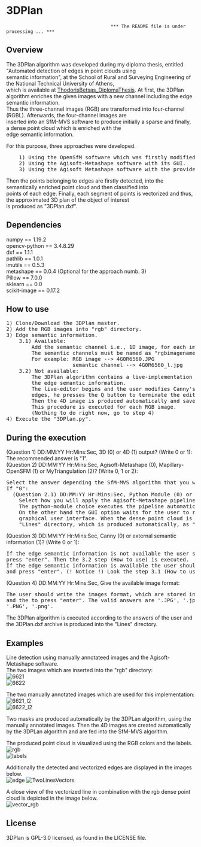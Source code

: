 # 3DPlan

                                           *** The README file is under processing ... ***
## Overview
<p>The 3DPlan algorithm was developed during my diploma thesis, entitled "Automated detection of edges in point clouds using<br>
semantic information", at the School of Rural and Surveying Engineering of the National Technical University of Athens,<br>
which is available at <a href="https://dspace.lib.ntua.gr/xmlui/handle/123456789/53090">ThodorisBetsas_DiplomaThesis</a>.
At first, the 3DPlan algorithm enriches the given images with a new channel including the edge semantic information.<br>
Thus the three-channel images (RGB) are transformed into four-channel (RGBL). Afterwards, the four-channel images are<br>
inserted into an SfM-MVS software to produce initially a sparse and finally, a dense point cloud which is enriched with the<br>
edge semantic information.</p>

<p>For this purpose, three approaches were developed.<br></p>
<pre>
    1) Using the OpenSfM software which was firstly modified to manipulate four-channel images.
    2) Using the Agisoft-Metashape software with its GUI.
    3) Using the Agisoft_Metashape software with the provided python module.</pre>
<p>Then the points belonging to edges are firstly detected, into the semantically enriched point cloud and then classified into<br>
points of each edge. Finally, each segment of points is vectorized and thus, the approximated 3D plan of the object of interest<br>
is produced as "3DPlan.dxf".</p>

## Dependencies
numpy == 1.19.2 <br>
opencv-python == 3.4.8.29 <br>
dxf == 1.1.1 <br>
pathlib == 1.0.1 <br>
imutils == 0.5.3 <br>
metashape == 0.0.4 (Optional for the approach numb. 3) <br>
Pillow == 7.0.0 <br>
sklearn == 0.0 <br>
scikit-image == 0.17.2 <br>

## How to use
<pre>1) Clone/Download the 3DPlan master.
2) Add the RGB images into "rgb" directory.
3) Edge semantic information.
    3.1) Available:
        Add the semantic channel i.e., 1D image, for each image, into "semantic_images" directory.
        The semantic channels must be named as "rgbimagename_l.jpg"
        For example: RGB image --> 4G0R6560.JPG
                     semantic channel --> 4G0R6560_l.jpg
    3.2) Not available:
        The 3DPlan algorithm contains a live-implementation of the Canny algorithm which could be used for producing
        the edge semantic information.
        The live-editor begins and the user modifies Canny's parameters. When the user is satisfied by the detected
        edges, he presses the Q button to terminate the editing procedure.
        Then the 4D image is produced automatically and saved into "images" directory which is created automatically.
        This procedure is executed for each RGB image.
        (Nothing to do right now, go to step 4)
4) Execute the "3DPlan.py".</pre>

## During the execution
<p>(Question 1) DD:MM:YY Hr:Mins:Sec, 3D (0) or 4D (1) output? (Write 0 or 1): The recommended answer is "1".<br>
(Question 2) DD:MM:YY Hr:Mins:Sec, Agisoft-Metashape (0), Mapillary-OpenSFM (1) or MyTriangulation (2)? (Write 0, 1 or 2):</p>
<pre>Select the answer depending the SfM-MVS algorithm that you want to use. The recommended answer is "0".
If "0":
  (Question 2.1) DD:MM:YY Hr:Mins:Sec, Python Module (0) or GUI (1) output? (Write 0 or 1):
    Select how you will apply the Agisoft-Metashape pipeline. 
    The python-module choice executes the pipeline automatically.
    On the other hand the GUI option waits for the user to run the algorithm using the Agisoft-Metashape
    graphical user interface. When the dense point cloud is produced the user must save it into the 
    "Lines" directory, which is produced automatically, as "merged.txt".</pre>
<p>(Question 3) DD:MM:YY Hr:Mins:Sec, Canny (0) or external semantic information (1)? (Write 0 or 1):
<pre>If the edge semantic information is not available the user should select the "Canny" choice i.e., write 0 and 
press "enter". Then the 3.2 step (How to use) is executed.
If the edge semantic information is available the user should select the "semantic information" choice i.e., write 1 
and press "enter". (! Notice !) Look the step 3.1 (How to use).</pre>
<p>(Question 4) DD:MM:YY Hr:Mins:Sec, Give the available image format:</p><pre>
The user should write the images format, which are stored into "rgb" directory, for example .JPG 
and the to press "enter". The valid answers are '.JPG', '.jpg', '.TIFF', '.tiff', '.tif', 
'.PNG', '.png'.</pre>
<p>The 3DPlan algorithm is executed according to the answers of the user and the 3DPlan.dxf archive is produced into the "Lines" directory.</p>

## Examples
Line detection using manually annotateed images and the Agisoft-Metashape software.<br>
The two images which are inserted into the "rgb" directory:<br>
![6621](https://user-images.githubusercontent.com/45883362/113516175-79b29a80-9581-11eb-91f0-8a86fdbb2395.png) <br>
![6622](https://user-images.githubusercontent.com/45883362/113516179-7e774e80-9581-11eb-9518-58453fb3889c.png)

The two manually annotated images which are used for this implementation:<br>
![6621_l2](https://user-images.githubusercontent.com/45883362/113516000-93071700-9580-11eb-88b0-40e23dfd56fc.png)<br>
![6622_l2](https://user-images.githubusercontent.com/45883362/113516003-98646180-9580-11eb-9616-7ea138bbc8f8.png)

Two masks are produced automatically by the 3DPLan algorithm, using the manually annotated images. 
Then the 4D images are created automatically by the 3DPLan algorithm and are fed into the SfM-MVS algorithm.

The produced point cloud is visualized using the RGB colors and the labels.<br>
![rgb](https://user-images.githubusercontent.com/45883362/113516906-994bc200-9585-11eb-8b2d-2580c15ad21a.png)<br>
![labels](https://user-images.githubusercontent.com/45883362/113516909-9b158580-9585-11eb-9c53-83b518e25b09.png)<br>

Additionally the detected and vectorized edges are displayed in the images below.<br>
![edge](https://user-images.githubusercontent.com/45883362/113517678-2bee6000-958a-11eb-8ba6-7068b5534f71.png)
![TwoLinesVectors](https://user-images.githubusercontent.com/45883362/113517001-1414dd00-9586-11eb-8519-7998a851b1cf.png)<br>

A close view of the vectorized line in combination with the rgb dense point cloud is depicted in the image below.<br>
![vector_rgb](https://user-images.githubusercontent.com/45883362/113516925-acf72880-9585-11eb-8b92-92d82d335d49.png) <br>

## License
3DPlan is GPL-3.0 licensed, as found in the LICENSE file.
